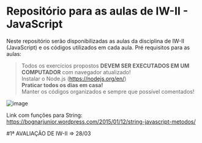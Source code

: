 # Repositório para as aulas de IW-II - JavaScript
Neste repositório serão disponibilizadas as aulas da disciplina de IW-II (JavaScript) e os códigos utilizados em cada aula.
Pré requisitos para as aulas:
> Todos os exercícios propostos **DEVEM SER EXECUTADOS EM UM COMPUTADOR** com navegador atualizado!  
> Instalar o Node.js (https://nodejs.org/en/)  
> **Praticar todos os dias em casa!**  
> Manter os códigos organizados e sempre que possível comentados! 

![image](https://user-images.githubusercontent.com/53703505/156891848-4a294760-4971-48ae-87c4-1658f6ad8d24.png)

Link com funções para String: https://bognarjunior.wordpress.com/2015/01/12/string-javascript-metodos/

#1ª AVALIAÇÃO DE IW-II => 28/03
